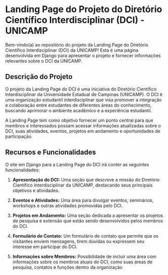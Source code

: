 # Landing Page do Projeto do Diretório Científico Interdisciplinar (DCI) - UNICAMP

Bem-vindo(a) ao repositório do projeto da Landing Page do Diretório Científico Interdisciplinar (DCI) da UNICAMP! Esta é uma página desenvolvida em Django para apresentar o projeto e fornecer informações relevantes sobre o DCI da UNICAMP.

## Descrição do Projeto

O projeto da Landing Page do DCI é uma iniciativa do Diretório Científico Interdisciplinar da Universidade Estadual de Campinas (UNICAMP). O DCI é uma organização estudantil interdisciplinar que visa promover a integração e colaboração entre estudantes de diferentes áreas do conhecimento, buscando aprimorar o ambiente acadêmico e a experiência estudantil.

A Landing Page tem como objetivo fornecer um ponto central para que membros e interessados possam acessar informações atualizadas sobre o DCI, suas atividades, eventos, projetos em andamento e oportunidades de participação.

## Recursos e Funcionalidades

O site em Django para a Landing Page do DCI irá conter as seguintes funcionalidades:

1. **Apresentação do DCI:** Uma seção que descreve a missão do Diretório Científico Interdisciplinar da UNICAMP, destacando seus principais objetivos e atividades.

2. **Eventos e Atividades:** Uma área para divulgar eventos, seminários, workshops e outras atividades promovidas pelo DCI.

3. **Projetos em Andamento:** Uma seção dedicada a apresentar os projetos de pesquisa e extensão que estão sendo desenvolvidos pelos membros do DCI.

4. **Formulário de Contato:** Um formulário de contato que permite que os visitantes enviem mensagens, tirem dúvidas ou expressem seu interesse em participar do DCI.

5. **Informações sobre Membros:** Possibilidade de incluir uma área com informações sobre os membros atuais do DCI, como suas áreas de pesquisa, contatos e funções dentro da organização